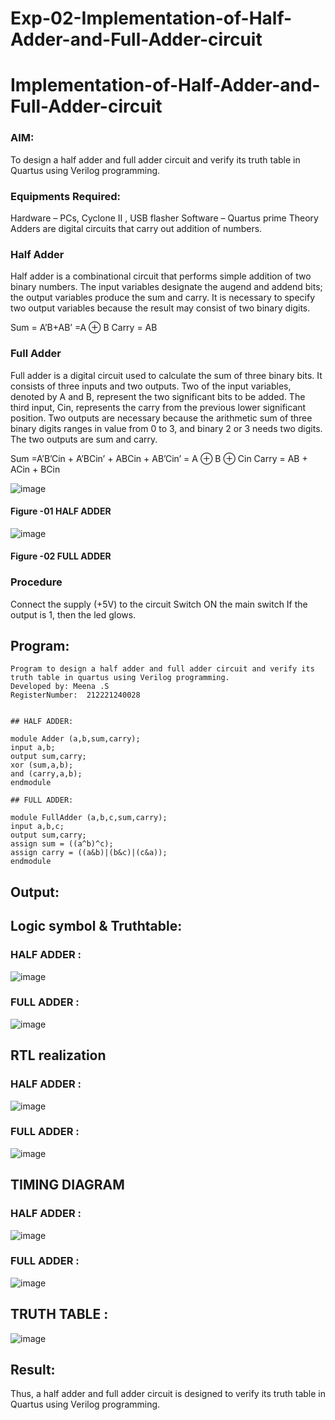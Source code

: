 # Exp-02-Implementation-of-Half-Adder-and-Full-Adder-circuit

# Implementation-of-Half-Adder-and-Full-Adder-circuit
### AIM:
To design a half adder and full adder circuit and verify its truth table in Quartus using Verilog programming.

### Equipments Required:
Hardware – PCs, Cyclone II , USB flasher
Software – Quartus prime
Theory
Adders are digital circuits that carry out addition of numbers.

### Half Adder
Half adder is a combinational circuit that performs simple addition of two binary numbers. The input variables designate the augend and addend bits; the output variables produce the sum and carry. It is necessary to specify two output variables because the result may consist of two binary digits.

Sum = A’B+AB’ =A ⊕ B Carry = AB

### Full Adder
Full adder is a digital circuit used to calculate the sum of three binary bits. It consists of three inputs and two outputs. Two of the input variables, denoted by A and B, represent the two significant bits to be added. The third input, Cin, represents the carry from the previous lower significant position. Two outputs are necessary because the arithmetic sum of three binary digits ranges in value from 0 to 3, and binary 2 or 3 needs two digits. The two outputs are sum and carry.

Sum =A’B’Cin + A’BCin’ + ABCin + AB’Cin’ = A ⊕ B ⊕ Cin Carry = AB + ACin + BCin

 ![image](https://user-images.githubusercontent.com/36288975/163552156-a13e5a56-c638-4110-97d9-8896907c8d25.png)

#### Figure -01 HALF ADDER 


![image](https://user-images.githubusercontent.com/36288975/163552057-b3547877-6d07-45b4-b7e0-bcfebfad9e1d.png)

#### Figure -02 FULL ADDER 

### Procedure

Connect the supply (+5V) to the circuit
Switch ON the main switch
If the output is 1, then the led glows.
### 
## Program:
```
Program to design a half adder and full adder circuit and verify its truth table in quartus using Verilog programming.
Developed by: Meena .S
RegisterNumber:  212221240028


## HALF ADDER:

module Adder (a,b,sum,carry);
input a,b;
output sum,carry;
xor (sum,a,b);
and (carry,a,b);
endmodule

## FULL ADDER:

module FullAdder (a,b,c,sum,carry);
input a,b,c;
output sum,carry;
assign sum = ((a^b)^c);
assign carry = ((a&b)|(b&c)|(c&a));
endmodule

```
## Output:
## Logic symbol & Truthtable:
### HALF ADDER :
![image](https://user-images.githubusercontent.com/94677128/196036945-743aee12-fcfe-47b3-8134-842b950cd4fd.png)
### FULL ADDER :
![image](https://user-images.githubusercontent.com/94677128/196036994-f248195f-b9e9-465b-8194-5500f40d52b7.png)

## RTL realization
### HALF ADDER :
![image](https://user-images.githubusercontent.com/94677128/196037079-a6f339cb-76b5-4a7f-9161-bb95097b3cef.png)
### FULL ADDER :
![image](https://user-images.githubusercontent.com/94677128/196037121-3739dc78-d24b-4412-baec-e17e1bd3c815.png)


## TIMING DIAGRAM
### HALF ADDER :
![image](https://user-images.githubusercontent.com/94677128/196037177-b83cf9e3-13b4-4222-a960-b241e312bc31.png)

### FULL ADDER :
![image](https://user-images.githubusercontent.com/94677128/196037280-52a776d2-d4bb-4d7e-85d9-b7f2362faf56.png)

## TRUTH TABLE :
![image](https://user-images.githubusercontent.com/94677128/196037413-98f4d30c-a832-4dc2-bed8-648177bbd5ba.png)



## Result:
Thus, a half adder and full adder circuit is designed to verify its truth table in Quartus using Verilog programming.
